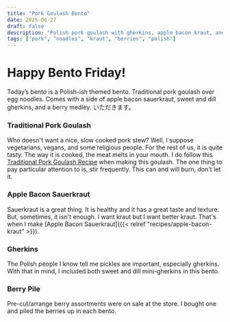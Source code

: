 ```yaml
---
title: "Pork Goulash Bento"
date: 2025-06-27
draft: false
description: "Polish pork goulash with gherkins, apple bacon kraut, and berries"
tags: ["pork", "noodles", "kraut", "berries", "polish"]
---
```



# Happy Bento Friday!

Today’s bento is a Polish-ish themed bento. Traditional pork goulash over egg noodles. Comes with a side of apple bacon sauerkraut, sweet and dill gherkins, and a berry medley. いただきます。

### Traditional Pork Goulash
Who doesn't want a nice, slow cooked pork stew? Well, I suppose vegetarians, vegans, and some religious people. For the rest of us, it is quite tasty. The way it is cooked, the meat melts in your mouth. I do follow this [Traditional Pork Goulash Recipe](https://polishfoodies.com/authentic-polish-goulash-recipe/) when making this goulash. The one thing to pay particular attention to is, stir frequently. This can and will burn, don't let it.

### Apple Bacon Sauerkraut
Sauerkraut is a great thing. It is healthy and it has a great taste and texture. But, sometimes, it isn't enough. I want kraut but I want better kraut. That's when I make [Apple Bacon Sauerkraut]({{< relref "recipes/apple-bacon-kraut" >}}).

### Gherkins
The Polish people I know tell me pickles are important, especially gherkins. With that in mind, I included both sweet and dill mini-gherkins in this bento.

### Berry Pile
Pre-cut/arrange berry assortments were on sale at the store. I bought one and piled the berries up in each bento.


